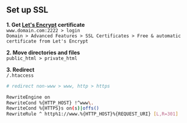 Set up SSL
---

**1. Get [Let's Encrypt](https://letsencrypt.org/) certificate**  
`www.domain.com:2222 > login`  
`Domain > Advanced Features > SSL Certificates > Free & automatic certificate from Let's Encrypt`  

**2. Move directories and files**  
`public_html > private_html`  

**3. Redirect**  
`/.htaccess`
```sh
# redirect non-www > www, http > https

RewriteEngine on
RewriteCond %{HTTP_HOST} !^www\.
RewriteCond %{HTTPS}s on(s)|offs()
RewriteRule ^ http%1://www.%{HTTP_HOST}%{REQUEST_URI} [L,R=301]
```
